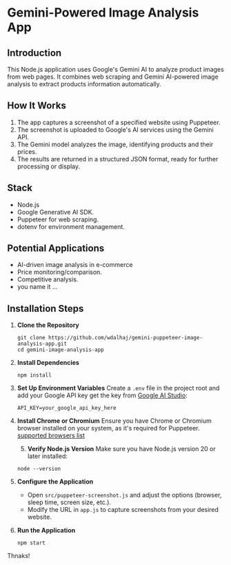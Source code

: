 # Gemini-Powered Image Analysis App

## Introduction

This Node.js application uses Google's Gemini AI to analyze product images from web pages. It combines web scraping and Gemini AI-powered image analysis to extract products information automatically.

## How It Works

1. The app captures a screenshot of a specified website using Puppeteer.
2. The screenshot is uploaded to Google's AI services using the Gemini API.
3. The Gemini model analyzes the image, identifying products and their prices.
4. The results are returned in a structured JSON format, ready for further processing or display.

## Stack

- Node.js
- Google Generative AI SDK.
- Puppeteer for web scraping.
- dotenv for environment management.

## Potential Applications

- AI-driven image analysis in e-commerce
- Price monitoring/comparison.
- Competitive analysis.
- you name it ...

## Installation Steps

1. **Clone the Repository**
   ```
   git clone https://github.com/wdalhaj/gemini-puppeteer-image-analysis-app.git
   cd gemini-image-analysis-app
   ```

2. **Install Dependencies**
   ```
   npm install
   ```

3. **Set Up Environment Variables**
   Create a `.env` file in the project root and add your Google API key get the key from [Google AI Studio](https://aistudio.google.com/app/apikey): 
   ```
   API_KEY=your_google_api_key_here
   ```

4. **Install Chrome or Chromium**
   Ensure you have Chrome or Chromium browser installed on your system, as it's required for Puppeteer. [supported browsers list](https://pptr.dev/supported-browsers)

   5. **Verify Node.js Version**
   Make sure you have Node.js version 20 or later installed:
   ```
   node --version
   ```

6. **Configure the Application**
   - Open `src/puppeteer-screenshot.js` and adjust the options (browser, sleep time, screen size, etc.).
   - Modify the URL in `app.js` to capture screenshots from your desired website.

7. **Run the Application**
   ```
   npm start
   ```

Thnaks!
